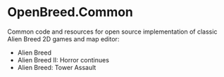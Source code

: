 # OpenBreed.Common
Common code and resources for open source implementation of classic Alien Breed 2D games and map editor:
 - Alien Breed
 - Alien Breed II: Horror continues
 - Alien Breed: Tower Assault
